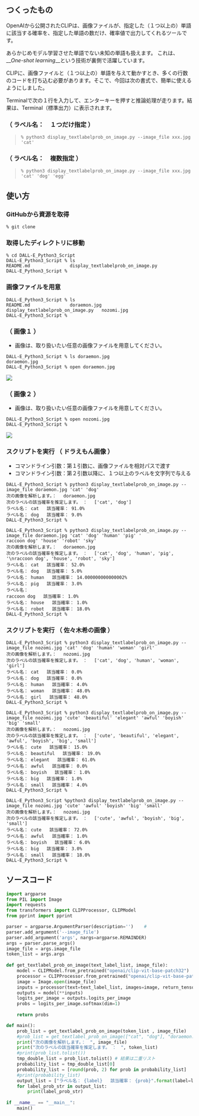## つくったもの

OpenAIから公開されたCLIPは、画像ファイルが、指定した（１つ以上の）単語に該当する確率を、指定した単語の数だけ、確率値で出力してくれるツールです。

あらかじめモデル学習させた単語でない未知の単語も扱えます。
これは、__*One-shot learning*__という技術が裏側で活躍しています。

CLIPに、画像ファイルと（１つ以上の）単語を与えて動かすとき、多くの行数のコードを打ち込む必要があります。そこで、今回は次の書式で、簡単に使えるようにしました。

Terminalで次の１行を入力して、エンターキーを押すと推論処理が走ります。結果は、Terminal（標準出力）に表示されます。

### **（ ラベル名：　１つだけ指定 ）**

>```bash:Terminal
>% python3 display_textlabelprob_on_image.py --image_file xxx.jpg 'cat'
>```

### **（ ラベル名：　複数指定 ）**

>```bash:Terminal
>% python3 display_textlabelprob_on_image.py --image_file xxx.jpg 'cat' 'dog' 'egg'
>```


## 使い方

### GitHubから資源を取得

```bash:Terminal
% git clone 
```

### 取得したディレクトリに移動

```bash:Terminal
% cd DALL-E_Python3_Script
DALL-E_Python3_Script % ls
README.md				display_textlabelprob_on_image.py
DALL-E_Python3_Script % 
```


### 画像ファイルを用意

```bash:Terminal
DALL-E_Python3_Script % ls
README.md				doraemon.jpg
display_textlabelprob_on_image.py	nozomi.jpg
DALL-E_Python3_Script %
```

### （ 画像１ ）

- 画像は、取り扱いたい任意の画像ファイルを用意してください。
 
```bash:Terminal
DALL-E_Python3_Script % ls doraemon.jpg                                                          
doraemon.jpg
DALL-E_Python3_Script % open doraemon.jpg 
```

![](https://user-images.githubusercontent.com/87643752/130586549-beb07952-24ae-418c-beab-1c14ca611e87.png)

### （ 画像２ ）

- 画像は、取り扱いたい任意の画像ファイルを用意してください。


```bash:Terminal
DALL-E_Python3_Script % open nozomi.jpg 
DALL-E_Python3_Script %
```

![](https://user-images.githubusercontent.com/87643752/130586573-035a2380-acdb-4385-9cd1-bec76ee705e9.png)


### スクリプトを実行 （ ドラえもん画像 ）

- コマンドライン引数：第１引数に、画像ファイルを相対パスで渡す
- コマンドライン引数：第２引数以降に、１つ以上のラベルを文字列で与える

```bash:Terminal
DALL-E_Python3_Script % python3 display_textlabelprob_on_image.py --image_file doraemon.jpg 'cat' 'dog'
次の画像を解析します。：　 doraemon.jpg
次のラベルの該当確率を推定します。　：　 ['cat', 'dog']
ラベル名： cat   該当確率： 91.0%
ラベル名： dog   該当確率： 9.0%
DALL-E_Python3_Script %
```

```bash:Terminal
DALL-E_Python3_Script % python3 display_textlabelprob_on_image.py --image_file doraemon.jpg 'cat' 'dog' 'human' 'pig' '
raccoon dog' 'house' 'robot' 'sky'
次の画像を解析します。：　 doraemon.jpg
次のラベルの該当確率を推定します。　：　 ['cat', 'dog', 'human', 'pig', '\nraccoon dog', 'house', 'robot', 'sky']
ラベル名： cat   該当確率： 52.0%
ラベル名： dog   該当確率： 5.0%
ラベル名： human   該当確率： 14.000000000000002%
ラベル名： pig   該当確率： 3.0%
ラベル名： 
raccoon dog   該当確率： 1.0%
ラベル名： house   該当確率： 1.0%
ラベル名： robot   該当確率： 18.0%
DALL-E_Python3_Script %
```

### スクリプトを実行 （ 佐々木希の画像 ）

```bash:Terminal
DALL-E_Python3_Script % python3 display_textlabelprob_on_image.py --image_file nozomi.jpg 'cat' 'dog' 'human' 'woman' 'girl'
次の画像を解析します。：　 nozomi.jpg
次のラベルの該当確率を推定します。　：　 ['cat', 'dog', 'human', 'woman', 'girl']
ラベル名： cat   該当確率： 0.0%
ラベル名： dog   該当確率： 0.0%
ラベル名： human   該当確率： 4.0%
ラベル名： woman   該当確率： 48.0%
ラベル名： girl   該当確率： 48.0%
DALL-E_Python3_Script %
```

```bash:Terminal
DALL-E_Python3_Script % python3 display_textlabelprob_on_image.py --image_file nozomi.jpg 'cute' 'beautiful' 'elegant' 'awful' 'boyish' 'big' 'small'       
次の画像を解析します。：　 nozomi.jpg
次のラベルの該当確率を推定します。　：　 ['cute', 'beautiful', 'elegant', 'awful', 'boyish', 'big', 'small']
ラベル名： cute   該当確率： 15.0%
ラベル名： beautiful   該当確率： 19.0%
ラベル名： elegant   該当確率： 61.0%
ラベル名： awful   該当確率： 0.0%
ラベル名： boyish   該当確率： 1.0%
ラベル名： big   該当確率： 1.0%
ラベル名： small   該当確率： 4.0%
DALL-E_Python3_Script %
```

```bash:Terminal
DALL-E_Python3_Script %python3 display_textlabelprob_on_image.py --image_file nozomi.jpg 'cute' 'awful' 'boyish' 'big' 'small'          
次の画像を解析します。：　 nozomi.jpg
次のラベルの該当確率を推定します。　：　 ['cute', 'awful', 'boyish', 'big', 'small']
ラベル名： cute   該当確率： 72.0%
ラベル名： awful   該当確率： 1.0%
ラベル名： boyish   該当確率： 6.0%
ラベル名： big   該当確率： 3.0%
ラベル名： small   該当確率： 18.0%
DALL-E_Python3_Script %
```

## ソースコード

```Python3:display_textlabelprob_on_image.py
import argparse
from PIL import Image
import requests
from transformers import CLIPProcessor, CLIPModel
from pprint import pprint

parser = argparse.ArgumentParser(description='')    #
parser.add_argument('--image_file')
parser.add_argument('args', nargs=argparse.REMAINDER)
args = parser.parse_args()
image_file = args.image_file
token_list = args.args
	
def get_textlabel_prob_on_image(text_label_list, image_file):
	model = CLIPModel.from_pretrained("openai/clip-vit-base-patch32")
	processor = CLIPProcessor.from_pretrained("openai/clip-vit-base-patch32")
	image = Image.open(image_file)
	inputs = processor(text=text_label_list, images=image, return_tensors="pt", padding=True)
	outputs = model(**inputs)
	logits_per_image = outputs.logits_per_image
	probs = logits_per_image.softmax(dim=1)
	
	return probs

def main():		
	prob_list = get_textlabel_prob_on_image(token_list , image_file)
	#prob_list = get_textlabel_prob_on_image(["cat", "dog"], "doraemon.jpg")
	print("次の画像を解析します。：　", image_file)
	print("次のラベルの該当確率を推定します。　：　", token_list)
	#print(prob_list.tolist())
	tmp_double_list = prob_list.tolist() # 結果は二重リスト
	probability_list = tmp_double_list[0]
	probability_list = [round(prob, 2) for prob in probability_list]
	#print(probability_list)
	output_list = ["ラベル名： {label}   該当確率： {prob}".format(label=label,  prob=str(prob*100)+"%") for label, prob  in zip(token_list, probability_list)]  
	for label_prob_str in output_list:
		print(label_prob_str)
	
if __name__ == "__main__":
    main()
```
